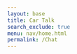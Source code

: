 ```yaml
---
layout: base
title: Car Talk
search_exclude: true
menu: nav/home.html
permalink: /Chat
---
```


<html lang="en">
<head>
    <meta charset="UTF-8">
    <meta name="viewport" content="width=device-width, initial-scale=1.0">
    <title>Chat</title>
    <link rel="stylesheet" href="styles.css">
    <style>
        .chat-container {
            width: 80%;
            max-width: 1200px;
            min-width: 400px;
            height: 100%;
            margin: 0 auto;
            display: flex;
            flex-direction: column;
            padding: 20px;
        }

        .chat-box {
            flex: 1;
            border: 1px solid #ddd;
            border-radius: 5px;
            padding: 20px;
            overflow-y: auto;
            max-height: 70vh;
            background-color: white;
            box-shadow: 0 2px 4px rgba(0, 0, 0, 0.1);
        }

        .chat-box div {
            margin: 10px 0;
        }

        .message-header {
            font-size: 0.8em;
            color: #666;
            margin-bottom: 2px;
        }
        .user-id {
            font-weight: bold;
            margin-right: 10px;
        }
        .timestamp {
            color: #999;
        }
        .message-text {
            margin-bottom: 10px;
        }
        .sent-message {
            background-color: #e3f2fd;
            padding: 8px;
            border-radius: 8px;
            margin: 5px 0;
            align-self: flex-end;
        }
        .received-message {
            background-color: #f5f5f5;
            padding: 8px;
            border-radius: 8px;
            margin: 5px 0;
        }

        form {
            display: flex;
            gap: 10px;
            margin-top: 20px;
        }

        input {
            flex: 1;
            padding: 12px;
            border: 1px solid #ccc;
            border-radius: 5px;
            font-size: 16px;
        }

        button {
            padding: 12px 24px;
            border: none;
            background-color: #28a745;
            color: white;
            border-radius: 5px;
            cursor: pointer;
            font-size: 16px;
            transition: background-color 0.2s;
        }

        button:hover {
            background-color: #218838;
        }
    </style>
</head>
<body>
    <div class="chat-container">
        <div class="chat-box" id="chatBox"></div>
        <form id="chatForm">
            <input type="text" id="messageInput" placeholder="Type your message..." required>
            <button type="submit">Send</button>
        </form>
    </div>
    <script>
        document.addEventListener('DOMContentLoaded', () => {
            const chatForm = document.getElementById('chatForm');
            const messageInput = document.getElementById('messageInput');
            const chatBox = document.getElementById('chatBox');

            const apiUrl = 'http://127.0.0.1:8887/car_chat'; // Adjust the port as necessary

            // Display a welcoming message in the chat history
            displayMessage({
                text: "Welcome to the chat! Feel free to send a message.",
                type: 'received',
                time: new Date(),
                userId: 'System'
            });

            chatForm.addEventListener('submit', async (e) => {
                e.preventDefault();
                const message = messageInput.value;
                const currentTime = new Date();

                // Send message to backend
                const messageData = await sendMessage(message);
                if (messageData) {
                    displayMessage({
                        text: message,
                        type: 'sent',
                        time: currentTime,
                        userId: 'You',
                        id: messageData.id // Store the message ID for future deletes
                    });
                }

                // Clear input field
                messageInput.value = '';
            });

            async function sendMessage(message) {
                const messageData = {
                    "message": message,
                    "user_id": 1  // Using the same user_id as shown in Postman
                };

                try {
                    const response = await fetch(apiUrl, {
                        method: 'POST',
                        headers: {
                            'Content-Type': 'application/json'
                        },
                        body: JSON.stringify(messageData)
                    });

                    if (response.ok) {
                        return await response.json(); // Return the message data including ID
                    } else {
                        console.error('Error sending message:', response.statusText);
                    }
                } catch (error) {
                    console.error('Error:', error);
                }
                return null;
            }

            function displayMessage({ text, type, time, userId, id }) {
                const messageDiv = document.createElement('div');
                const timeString = new Date(time).toLocaleTimeString();
                
                // Create message container
                messageDiv.className = type === 'sent' ? 'sent-message' : 'received-message';
                
                // Add message content with user ID, time, and edit/delete buttons
                messageDiv.innerHTML = `
                    <div class="message-header">
                        <span class="user-id">${type === 'sent' ? 'You' : userId}</span>
                        <span class="timestamp">${timeString}</span>
                        ${type === 'sent' ? `<button class="edit-button" data-id="${id}">Edit</button>` : ''}
                        ${type === 'sent' ? `<button class="delete-button" data-id="${id}">Delete</button>` : ''}
                    </div>
                    <div class="message-text">${text}</div>
                `;
                
                chatBox.appendChild(messageDiv);
                chatBox.scrollTop = chatBox.scrollHeight; // Scroll to the bottom

                // Add event listeners for edit and delete buttons
                if (type === 'sent') {
                    messageDiv.querySelector('.edit-button').addEventListener('click', () => {
                        editMessage(id, text);
                    });
                    messageDiv.querySelector('.delete-button').addEventListener('click', () => {
                        deleteMessage(id);
                    });
                }
            }

            function deleteMessage(id) {
                if (confirm("Are you sure you want to delete this message?")) {
                    fetch(`${apiUrl}/${id}`, {
                        method: 'DELETE'
                    })
                    .then(response => {
                        if (response.ok) {
                            console.log('Message deleted successfully');
                            fetchMessages(); // Re-fetch messages to reflect the deletion
                        } else {
                            console.error('Error deleting message:', response.statusText);
                        }
                    })
                    .catch(error => console.error('Error:', error));
                }
            }

            // Function to fetch messages (optional)
            async function fetchMessages() {
                try {
                    const response = await fetch(apiUrl);
                    if (response.ok) {
                        const messages = await response.json();
                        messages.forEach(msg => displayMessage({
                            text: msg.message,
                            type: 'received',
                            time: msg.timestamp || new Date(),
                            userId: msg.user_id || 'Unknown User',
                            id: msg.id // Ensure the ID is included
                        }));
                    }
                } catch (error) {
                    console.error('Error fetching messages:', error);
                }
            }

            // Fetch messages on load (optional)
            fetchMessages();

            function editMessage(id, currentText) {
                // Log the ID of the message being edited
                console.log('Editing message with ID:', id);
                
                // Prompt the user to enter the new message text
                const newText = prompt("Edit your message:", currentText);
                
                // Check if the user provided new text
                if (newText !== null) {
                    // Prepare the fetch request to update the message in the backend
                    fetch(`http://127.0.0.1:8887/car_chat/${id}`, {
                        method: 'PUT', // Specify the HTTP method as PUT
                        headers: {
                            'Content-Type': 'application/json' // Set content type to JSON
                        },
                        body: JSON.stringify({ message: newText }) // Send the new message text as JSON
                    })
                    .then(response => {
                        // Check if the response is OK (status code 200)
                        if (response.ok) {
                            console.log('Message updated successfully'); // Log success message
                            return response.json(); // Parse the JSON response
                        } else {
                            // Log error if the update fails
                            console.error('Error updating message:', response.statusText);
                            throw new Error('Update failed'); // Throw an error to be caught in the catch block
                        }
                    })
                    .then(updatedMessage => {
                        // Optionally, you can handle the updated message here
                        console.log('Updated message data:', updatedMessage);
                        fetchMessages(); // Re-fetch messages to get updated data
                    })
                    .catch(error => {
                        // Log any errors that occurred during the fetch
                        console.error('Error:', error);
                    });
                }
            }
        });
    </script>
</body>
</html>